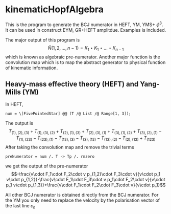 # kinematicHopfAlgebra
This is the program to generate the BCJ numerator in HEFT, YM, YMS+ $\phi^3$. It can be used in construct EYM, GR+HEFT amplitdue. 
Examples is included.

The major output of this program is 
$$\widehat N(1,2,\ldots, n{-}1)= K_1 \star  K_1 \star  \ldots \star K_{n{-}1}$$
which is known as algebraic pre-numerator. Another major function is the convolution map which is to map the abstract generator to physical function of kinematic information. 

## Heavy-mass effective theory (HEFT) and Yang-Mills (YM)
In HEFT, 

```
num = \[FivePointedStar] @@ (T /@ List /@ Range[1, 3]);
```

The output is
$$T_{\text{(1)},\text{(2)},\text{(3)}}+T_{\text{(1)},\text{(3)},\text{(2)}}+T_{\text{(2)},\text{(1)},\text{(3)}}+T_{\text{(2)},\text{(3)},\text{(1)}}+T_{\text{(3)},\text{(1)},\text{(2)}}+T_{\text{(3)},\text{(2)},\text{(1)}}-T_{\text{(1)},\text{(23)}}-T_{\text{(23)},\text{(1)}}-T_{\text{(12)},\text{(3)}}-T_{\text{(3)},\text{(12)}}-T_{\text{(13)},\text{(2)}}-T_{\text{(2)},\text{(13)}}+T_{\text{(123)}}$$
After taking the convolution map and remove the trivial terms 
```
preNumerator = num /. T -> Tp /. rmzero
```
we get the output of the pre-numerator 
$$-\frac{v\cdot F_1\cdot F_2\cdot v p_{1,2}\cdot F_3\cdot v}{v\cdot p_1 v\cdot p_{1,2}}-\frac{v\cdot F_1\cdot F_3\cdot v p_1\cdot F_2\cdot v}{v\cdot p_1 v\cdot p_{1,3}}+\frac{v\cdot F_1\cdot F_2\cdot F_3\cdot v}{v\cdot p_1}$$

All other BCJ numerator is obtained directly from the BCJ numerator. For the YM you only need to replace the velocity by the polarisation vector of the last line $\varepsilon_n$



